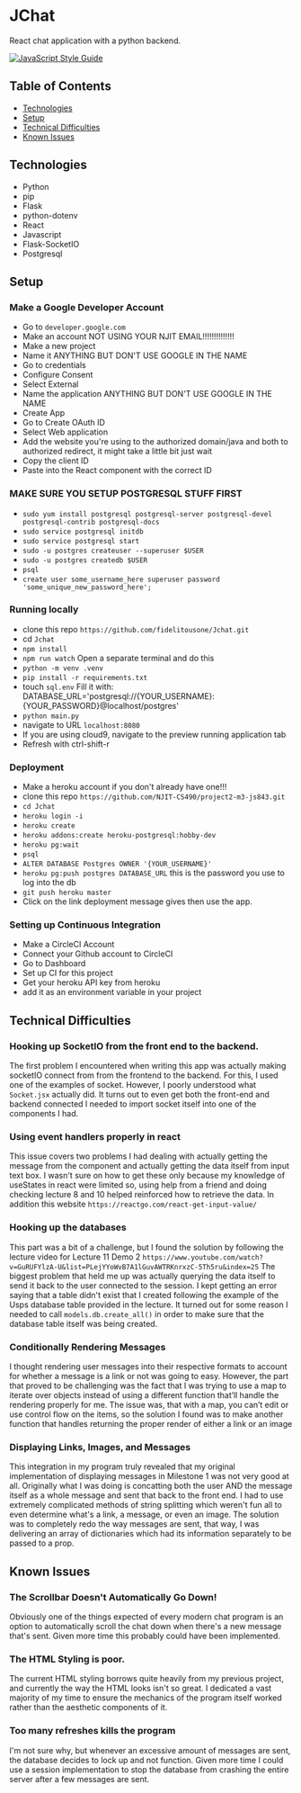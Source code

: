 # JChat 

React chat application with a python backend.

[![JavaScript Style Guide](https://img.shields.io/badge/code_style-standard-brightgreen.svg)](https://standardjs.com)

## Table of Contents
* [Technologies](#technologies)
* [Setup](#setup)
* [Technical Difficulties](#technical-difficulties)
* [Known Issues](#known-issues)

## Technologies
* Python
* pip 
* Flask 
* python-dotenv 
* React
* Javascript
* Flask-SocketIO
* Postgresql

## Setup

### Make a Google Developer Account

* Go to `developer.google.com`
* Make an account NOT USING YOUR NJIT EMAIL!!!!!!!!!!!!!!
* Make a new project 
* Name it ANYTHING BUT DON'T USE GOOGLE IN THE NAME
* Go to credentials
* Configure Consent
* Select External
* Name the application ANYTHING BUT DON'T USE GOOGLE IN THE NAME
* Create App
* Go to Create OAuth ID
* Select Web application
* Add the website you're using to the authorized domain/java and both to authorized redirect, it might take a little bit just wait
* Copy the client ID
* Paste into the React component with the correct ID

### MAKE SURE YOU SETUP POSTGRESQL STUFF FIRST 
* `sudo yum install postgresql postgresql-server postgresql-devel postgresql-contrib postgresql-docs`
* `sudo service postgresql initdb`
* `sudo service postgresql start`
* `sudo -u postgres createuser --superuser $USER`
* `sudo -u postgres createdb $USER`
* `psql`
* `create user some_username_here superuser password 'some_unique_new_password_here';`

### Running locally
* clone this repo `https://github.com/fidelitousone/Jchat.git`
* cd `Jchat`
* `npm install`
* `npm run watch` Open a separate terminal and do this
* `python -m venv .venv`
* `pip install -r requirements.txt`
* touch `sql.env` Fill it with: DATABASE_URL='postgresql://{YOUR_USERNAME}:{YOUR_PASSWORD}@localhost/postgres'
* `python main.py`
* navigate to URL `localhost:8080`
* If you are using cloud9, navigate to the preview running application tab
* Refresh with ctrl-shift-r 

### Deployment
* Make a heroku account if you don't already have one!!!
* clone this repo `https://github.com/NJIT-CS490/project2-m3-js843.git`
* `cd Jchat`
* `heroku login -i`
* `heroku create`
* `heroku addons:create heroku-postgresql:hobby-dev`
* `heroku pg:wait`
* `psql`
* `ALTER DATABASE Postgres OWNER '{YOUR_USERNAME}'`
* `heroku pg:push postgres DATABASE_URL` this is the password you use to log into the db
* `git push heroku master`
* Click on the link deployment message gives then use the app.

### Setting up Continuous Integration
* Make a CircleCI Account
* Connect your Github account to CircleCI
* Go to Dashboard
* Set up CI for this project
* Get your heroku API key from heroku
* add it as an environment variable in your project

## Technical Difficulties
### Hooking up SocketIO from the front end to the backend.

The first problem I encountered when writing this app was actually making 
socketIO connect from from the frontend to the backend. For this, I used one of
the examples of socket. However, I poorly understood what `Socket.jsx` actually 
did. It turns out to even get both the front-end and backend connected I needed
to import socket itself into one of the components I had.

### Using event handlers properly in react

This issue covers two problems I had dealing with actually getting the message
from the component and actually getting the data itself from input text box. I 
wasn't sure on how to get these only because my knowledge of useStates in react were limited
so, using help from a friend and doing checking lecture 8 and 10 helped reinforced
how to retrieve the data. In addition this website `https://reactgo.com/react-get-input-value/`

### Hooking up the databases

This part was a bit of a challenge, but I found the solution by following the 
lecture video for Lecture 11 Demo 2 `https://www.youtube.com/watch?v=GuRUFYlzA-U&list=PLejYYoWvB7A1lGuvAWTRKnrxzC-5Th5ru&index=25`
The biggest problem that held me up was actually querying the data itself to send it back to
the user connected to the session. I kept getting an error saying that a table didn't exist
that I created following the example of the Usps database table provided in the lecture.
It turned out for some reason I needed to call `models.db.create_all()` in order to make
sure that the database table itself  was being created.

### Conditionally Rendering Messages

I thought rendering user messages into their respective formats to account for whether a message is a link or not was going to easy. However, the part that proved to
be challenging was the fact that I was trying to use a map to iterate over objects instead of using a different function that’ll handle the rendering properly for me.
The issue was, that with a map, you can’t edit or use control flow on the items, so the solution I found was to make another function that handles returning the 
proper render of either a link or an image

### Displaying Links, Images, and Messages

This integration in my program truly revealed that my original implementation of displaying messages in Milestone 1 was not very good at all. Originally what I was 
doing is concatting both the user AND the message itself as a whole message and sent that back to the front end. I had to use extremely complicated methods of 
string splitting which weren't fun all to even determine what's a link, a message, or even an image. The solution was to completely redo the way messages are sent,
that way, I was delivering an array of dictionaries which had its information separately to be passed to a prop.

## Known Issues
### The Scrollbar Doesn't Automatically Go Down!

Obviously one of the things expected of every modern chat program is an option 
to automatically scroll the chat down when there's a new message that's sent.
Given more time this probably could have been implemented.

### The HTML Styling is poor.

The current HTML styling borrows quite heavily from my previous project, and 
currently the way the HTML looks isn't so great. I dedicated a vast majority of 
my time to ensure the mechanics of the program itself worked rather than the 
aesthetic components of it.

### Too many refreshes kills the program

I'm not sure why, but whenever an excessive amount of messages are sent, the
database decides to lock up and not function. Given more time I could use a 
session implementation to stop the database from crashing the entire server after
a few messages are sent.
